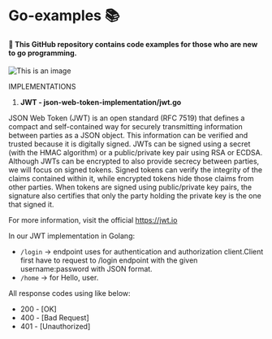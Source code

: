 # Go-examples :books:
#### :loudspeaker: This GitHub repository contains code examples for those who are new to go programming. 

![This is an image](https://www.softwebsolutions.com/wp-content/uploads/2020/10/golang-Programing.jpg)

IMPLEMENTATIONS

1. **JWT - json-web-token-implementation/jwt.go**

JSON Web Token (JWT) is an open standard (RFC 7519) that defines a compact and self-contained way for securely transmitting information between parties as a JSON object. This information can be verified and trusted because it is digitally signed. JWTs can be signed using a secret (with the HMAC algorithm) or a public/private key pair using RSA or ECDSA.
Although JWTs can be encrypted to also provide secrecy between parties, we will focus on signed tokens. Signed tokens can verify the integrity of the claims contained within it, while encrypted tokens hide those claims from other parties. When tokens are signed using public/private key pairs, the signature also certifies that only the party holding the private key is the one that signed it.

For more information, visit the official https://jwt.io

In our JWT implementation in Golang:
- `/login` -> endpoint uses for authentication and authorization client.Client first have to request to /login endpoint with the given username:password with JSON format.
- `/home`  -> for Hello, user.

All response codes using like below:
- 200 - [OK]
- 400 - [Bad Request]
- 401 - [Unauthorized]

